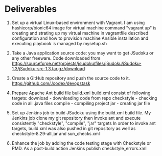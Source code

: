 # Deliverables
1.	Set up a virtual Linux-based environment with Vagrant.
  I am using hashicorp/bionic64 image for virtual machine
  command "vagrant up" is creating and strating up my virtual machine
  in vagrantfile described configuration and how to provision machine
  Ansible installation and executing playbook is managed by mysetup.sh 

2.	Take a Java application source code: you may want to get JSudoku or any other freeware.
  Code downloaded from https://sourceforge.net/projects/jsudoku/files/jSudoku/jSudoku-1.3/jSudoku-src-1.3.tar.gz/download
  
3.	Create a GitHub repository and push the source code to it.
  https://github.com/Jcodex/devopstask
  
4.	Prepare Apache Ant build file build.xml
  build.xml consist of following targets:
    download - downloading code from repo
    checkstyle - checking code in all .java files
    compile - compiling project
    jar - creating jar file

5.	Set up Jenkins job to build JSudoku using the build.xml build file.
  My Jenkins job clone my git repository then invoke ant and execute consistently "checkstyle", "compile", "jar" targets
  In order to invoke ant targets, build.xml was also pushed in git repository as well as checkstyle-8.29-all.jar and sun_checks.xml
6.	Enhance the job by adding the code testing stage with Checkstyle or PMD.
  As a post-build action Jenkins publish checkstyle_errors.xml
